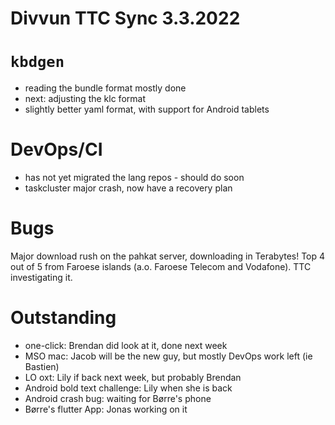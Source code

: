 # Divvun TTC Sync 3.3.2022

# `kbdgen`
- reading the bundle format mostly done
- next: adjusting the klc format
- slightly better yaml format, with support for Android tablets

# DevOps/CI
- has not yet migrated the lang repos - should do soon
- taskcluster major crash, now have a recovery plan

# Bugs

Major download rush on the pahkat server, downloading in Terabytes! Top 4 out of 5 from Faroese islands (a.o. Faroese Telecom and Vodafone). TTC investigating it.

# Outstanding
- one-click: Brendan did look at it, done next week
- MSO mac: Jacob will be the new guy, but mostly DevOps work left (ie Bastien)
- LO oxt: Lily if back next week, but probably Brendan
- Android bold text challenge: Lily when she is back
- Android crash bug: waiting for Børre's phone
- Børre's flutter App: Jonas working on it
